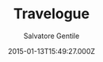 ---
title: Travelogue
github: https://github.com/SalGnt/Travelogue
demo: https://salgnt.github.io/Travelogue/
author: Salvatore Gentile
ssg:
  - Jekyll
cms:
  - No Cms
date: 2015-01-13T15:49:27.000Z
github_branch: master
description: >-
  A minimal, single-column Jekyll theme that provides an immersive read
  experience for your readers.
stale: false
---